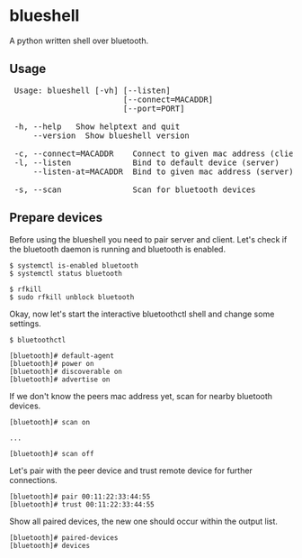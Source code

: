 # blueshell

A python written shell over bluetooth.


## Usage
<pre>
 Usage: blueshell [-vh] [--listen]
                        [--connect=MACADDR]
                        [--port=PORT]

 -h, --help   Show helptext and quit
     --version  Show blueshell version

 -c, --connect=MACADDR    Connect to given mac address (client)
 -l, --listen             Bind to default device (server)
     --listen-at=MACADDR  Bind to given mac address (server)

 -s, --scan               Scan for bluetooth devices
</pre>


## Prepare devices
Before using the blueshell you need to pair server and client.
Let's check if the bluetooth daemon is running and bluetooth is enabled.
```console
$ systemctl is-enabled bluetooth
$ systemctl status bluetooth

$ rfkill
$ sudo rfkill unblock bluetooth
```

Okay, now let's start the interactive bluetoothctl shell and change some settings.
```console
$ bluetoothctl

[bluetooth]# default-agent
[bluetooth]# power on
[bluetooth]# discoverable on
[bluetooth]# advertise on
```

If we don't know the peers mac address yet, scan for nearby bluetooth devices.
```console
[bluetooth]# scan on

...

[bluetooth]# scan off
```

Let's pair with the peer device and trust remote device for further connections.
```console
[bluetooth]# pair 00:11:22:33:44:55
[bluetooth]# trust 00:11:22:33:44:55
```

Show all paired devices, the new one should occur within the output list.
```console
[bluetooth]# paired-devices
[bluetooth]# devices
```
